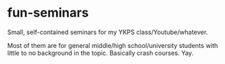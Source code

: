 # fun-seminars

Small, self-contained seminars for my YKPS class/Youtube/whatever.

Most of them are for general middle/high school/university students with little to no background in the topic. Basically crash courses. Yay.
